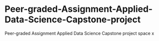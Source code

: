 # Peer-graded-Assignment-Applied-Data-Science-Capstone-project
Peer-graded Assignment Applied Data Science Capstone project space x
